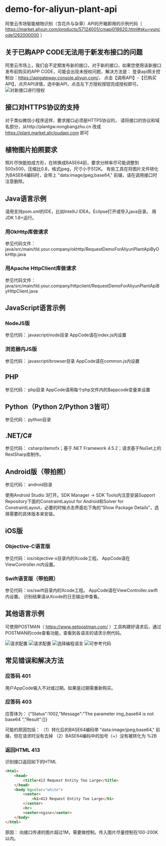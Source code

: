 # demo-for-aliyun-plant-api

阿里云市场智能植物识别（含花卉与杂草）API的开箱即用的示例代码（ <https://market.aliyun.com/products/57124001/cmapi018620.html#sku=yuncode1262000000> ）

## 关于已购APP CODE无法用于新发布接口的问题

  阿里云市场上，我们会不定期发布新的接口，对于新的接口，如果您使用该新接口发布前购买的APP CODE，可能会出现未授权问题，解决方法是：
  登录api网关控制台：<https://apigateway.console.aliyun.com/>，
  点击【调用API】-【已购买API】，点开API详情，选中新API，点击左下方授权按钮完成授权即可。
  ![对新接口进行授权](docs/auth.png)

## 接口对HTTPS协议的支持

  对于类似微信小程序这样，要求接口必须是HTTPS协议的，
  请将接口的协议和域名部分，从http://plantgw.nongbangzhu.cn 改成 https://plant.market.alicloudapi.com 即可

## 植物图片拍照要求

  照片尽快能拍成方形，在转换成BASE64前，要求分辨率尽可能调整到500x500，压缩比0.8，格式jpeg，尺寸小于512K。
  有些工具在将图片文件转化为BASE64编码时，会带上 "data:image/jpeg;base64," 前缀，请在调用接口时注意删除。

## Java语言示例

  请用支持pom.xml的IDE，比如IntelliJ IDEA，Eclipse打开或导入java目录。
  用JDK 1.8+运行。

### 用OkHttp库做请求

  参见代码文件：java/src/main/tld.your.company/okhttp/RequestDemoForAliyunPlantApiByOkHttp.java

### 用Apache HttpClient库做请求

  参见代码文件：java/src/main/tld.your.company/httpclient/RequestDemoForAliyunPlantApiByHttpClient.java

## JavaScript语言示例

### NodeJS版

  参见代码： javascript/node目录
  AppCode请在index.js内设置

### 浏览器内JS版

  参见代码： javascript/browser目录
  AppCode请在common.js内设置

## PHP

  参见代码： php目录
  AppCode请用每个php文件内的$appcode变量来设置

## Python（Python 2/Python 3皆可）

  参见代码： python目录

## .NET/C#

  参见代码： csharp/demofx；基于.NET Framework 4.5.2；请求基于NuGet上的RestSharp库制作。

## Android版（带拍照）

  参见代码： android目录

  使用Android Studio 3打开。SDK Manager -> SDK Tools内注意安装Support Repository下面的ConstraintLayout for Android和Solver for ConstraintLayout，必要的时候点击界面右下角的“Show Package Details”，选择需要的具体版本来安装。

## iOS版

### Objective-C语言版

  参见代码：ios/objective-x目录内的Xcode工程。
  AppCode请在ViewController.m内设置。

### Swift语言版（带拍照）

  参见代码：ios/swift目录内的Xcode工程。
  AppCode请在ViewController.swift内设置。
  识别结果请从Xcode的日志输出中查看。

## 其他语言示例

  可使用POSTMAN（ <https://www.getpostman.com/> ）工具构建好请求后，通过POSTMAN的code查看功能，查看到各语言的请求示例代码。

  ![请求配置](postman/postman-1.png)
  ![请求配置](postman/postman-2.png)
  ![选择编程语言](postman/postman-3.png)
  ![可参考代码](postman/postman-4.png)

## 常见错误和解决方法

### 应答码 401

  用户AppCode输入不对或过期。如果是过期需重新购买。

### 应答码 403

  应答体为：
  {"Status":1002,"Message":"The parameter img_base64 is not base64 ","Result":[]}

  可能的原因包括：
  （1）转化后的BASE64编码带 "data:image/jpeg;base64," 前缀，但在请求时没有去掉
  （2）BASE64编码中的加号（+）没有被转化为 %2B

### 返回HTML 413

  识别接口返回如下的HTML

  ``` HTML
  <html>
      <head>
          <title>413 Request Entity Too Large</title>
      </head>
      <body bgcolor="white">
          <center>
              <h1>413 Request Entity Too Large</h1>
          </center>
          <hr>
          <center>nginx</center>
      </body>
  </html>
  ```

  原因：
    向接口传递的图片超过1M，需要做控制。传入图片尽量控制在100-200K以内。